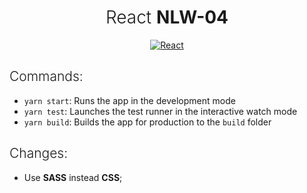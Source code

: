 <h1 align="center" style="font-weight: 300">React <strong>NLW-04</strong></h1>
<div align="center"><a href="#"><img src="https://img.shields.io/badge/react%20-%2320232a.svg?&style=for-the-badge&logo=react&logoColor=%2361DAFB" alt="React"/></a></div>

<h2 style="font-weight:300">Commands:</h2>

- `yarn start`: Runs the app in the development mode
- `yarn test`: Launches the test runner in the interactive watch mode
- `yarn build`: Builds the app for production to the `build` folder

<h2 style="font-weight: 300">Changes:</h2>

- Use **SASS** instead **CSS**;
